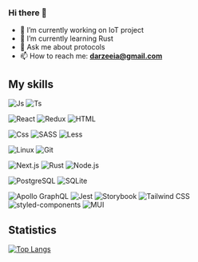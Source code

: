 ### Hi there 👋
- 🔭 I’m currently working on IoT project
- 🌱 I’m currently learning Rust
- 💬 Ask me about protocols
- 📫 How to reach me: **darzeeia@gmail.com**

## My skills

![Js](https://img.shields.io/badge/-JavaScript-050f2c?style=for-the-badge&logo=JavaScript&logoColor=F7DF1E)
![Ts](https://img.shields.io/badge/-TypeScript-050f2c?style=for-the-badge&logo=TypeScript)

![React](https://img.shields.io/badge/-react-050f2c?style=for-the-badge&logo=react)
![Redux](https://img.shields.io/badge/-redux-050f2c?style=for-the-badge&logo=redux&logoColor=986cdf)
![HTML](https://img.shields.io/badge/-Html-050f2c?style=for-the-badge&logo=html5&logoColor=E34F26)

![Css](https://img.shields.io/badge/-Css-050f2c?style=for-the-badge&logo=css3&logoColor=5c98f2)
![SASS](https://img.shields.io/badge/-SASS-050f2c?style=for-the-badge&logo=SASS)
![Less](https://img.shields.io/badge/-LESS-050f2c?style=for-the-badge&logo=LESS)

![Linux](https://img.shields.io/badge/-linux-050f2c?style=for-the-badge&logo=linux&logoColor=ddd)
![Git](https://img.shields.io/badge/-git-050f2c?style=for-the-badge&logo=git)

![Next.js](https://img.shields.io/badge/-next.js-050f2c?style=for-the-badge&logo=next.js)
![Rust](https://img.shields.io/badge/-rust-050f2c?style=for-the-badge&logo=rust)
![Node.js](https://img.shields.io/badge/-node.js-050f2c?style=for-the-badge&logo=node.js)

![PostgreSQL](https://img.shields.io/badge/-postgresql-050f2c?style=for-the-badge&logo=postgresql)
![SQLite](https://img.shields.io/badge/-SQLite-050f2c?style=for-the-badge&logo=SQLite)

![Apollo GraphQL](https://img.shields.io/badge/-ApolloGraphql-050f2c?style=for-the-badge&logo=ApolloGraphql)
![Jest](https://img.shields.io/badge/-Jest-050f2c?style=for-the-badge&logo=Jest)
![Storybook](https://img.shields.io/badge/-Storybook-050f2c?style=for-the-badge&logo=Storybook)
![Tailwind CSS](https://img.shields.io/badge/-TailwindCSS-050f2c?style=for-the-badge&logo=TailwindCSS)
![styled-components](https://img.shields.io/badge/-styledcomponents-050f2c?style=for-the-badge&logo=styledcomponents)
![MUI](https://img.shields.io/badge/-mui-050f2c?style=for-the-badge&logo=mui)


## Statistics

[![Top Langs](https://github-readme-stats.vercel.app/api/top-langs/?username=Altyn777&layout=compact&theme=algolia)](https://github.com/Altyn777)

<!--
**Altyn777/Altyn777** is a ✨ _special_ ✨ repository because its `README.md` (this file) appears on your GitHub profile.

Here are some ideas to get you started:

- 🔭 I’m currently working on ...
- 🌱 I’m currently learning ...
- 👯 I’m looking to collaborate on ...
- 🤔 I’m looking for help with ...
- 💬 Ask me about ...
- 📫 How to reach me: ...
- 😄 Pronouns: ...
- ⚡ Fun fact: ...
-->
